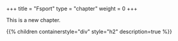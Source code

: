+++
title = "Fsport"
type = "chapter"
weight = 0
+++

This is a new chapter.

{{% children containerstyle="div" style="h2" description=true %}}